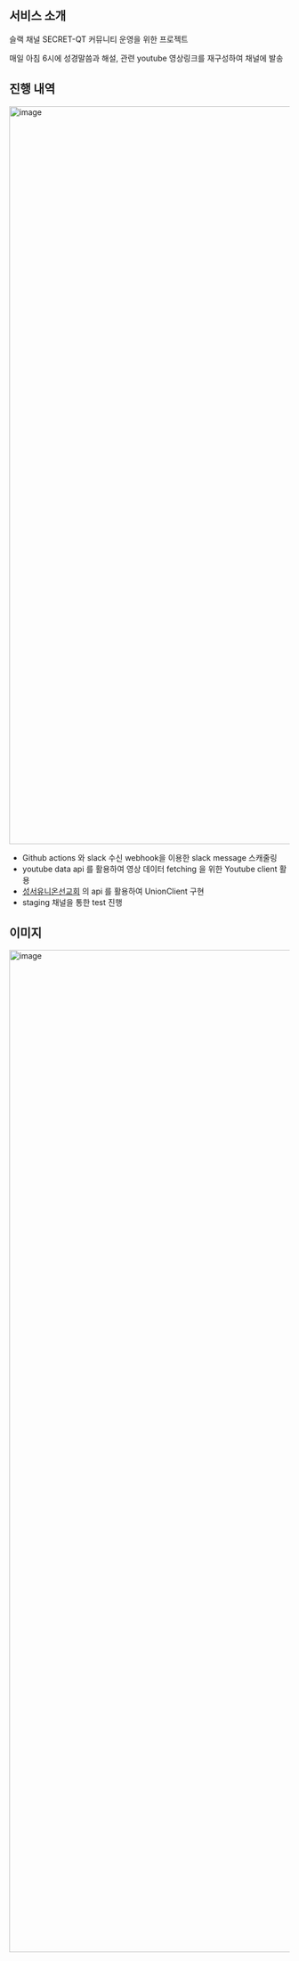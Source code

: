 ## 서비스 소개

슬랙 채널 SECRET-QT 커뮤니티 운영을 위한 프로젝트

매일 아침 6시에 성경말씀과 해설, 관련 youtube 영상링크를 재구성하여 채널에 발송


## 진행 내역

<img width="1325" alt="image" src="https://user-images.githubusercontent.com/82504981/236675389-1d7c4169-1612-487b-bf2b-0d304a1d8f13.png">

- Github actions 와 slack 수신 webhook을 이용한 slack message 스캐줄링
- youtube data api 를 활용하여 영상 데이터 fetching 을 위한 Youtube client 활용
- [성서유니온선교회](https://sum.su.or.kr:8888/bible/today) 의 api 를 활용하여 UnionClient 구현
- staging 채널을 통한 test 진행

## 이미지

<img width="1800" alt="image" src="https://user-images.githubusercontent.com/82504981/236675173-49666ae9-577c-4c86-98a2-79c46fb65331.png">
